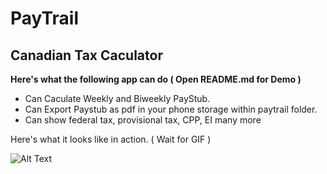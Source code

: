 # PayTrail
## Canadian Tax Caculator ##

**Here's what the following app can do  ( Open README.md for Demo )**

* Can Caculate Weekly and Biweekly PayStub.
* Can Export Paystub as pdf in your phone storage within paytrail folder.
* Can show federal tax, provisional tax, CPP, EI many more


Here's what it looks like in action. ( Wait for GIF )

![Alt Text](https://github.com/hrkbrahmbhatt/PayTrail/blob/master/Demo%20Paytrail.gif)
